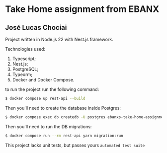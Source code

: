 # Take Home assignment from EBANX #

## José Lucas Chociai ##

Project written in Node.js 22 with Nest.js framework.

Technologies used:

1. Typescript;
2. Nest.js;
3. PostgreSQL;
4. Typeorm;
5. Docker and Docker Compose.

to run the project run the following  command:
```bash
$ docker compose up rest-api --build
```

Then you'll need to create the database inside Postgres:
```bash
$ docker compose exec db createdb -U postgres ebanxs-take-home-assignment-development
```

Then you'll need to run the DB migrations:
```bash
$ docker compose run --rm rest-api yarn migration:run
```

This project lacks unit tests, but passes yours ``automated test suite``
